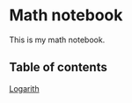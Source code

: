 # Math notebook

This is my math notebook.

## Table of contents

[Logarith](/notebook/LOGARITHM.md)